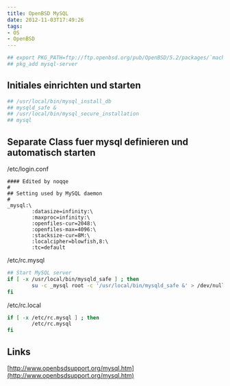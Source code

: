 ```yaml
---
title: OpenBSD MySQL
date: 2012-11-03T17:49:26
tags: 
- OS
- OpenBSD
---
```


``` bash
## export PKG_PATH=ftp://ftp.openbsd.org/pub/OpenBSD/5.2/packages/`machine -a`/
## pkg_add mysql-server
```

## Initiales einrichten und starten

``` bash
## /usr/local/bin/mysql_install_db
## mysqld_safe &
## /usr/local/bin/mysql_secure_installation
## mysql
```

## Separate Class fuer mysql definieren und automatisch starten

/etc/login.conf

```
#### Edited by noqqe
#
## Setting used by MySQL daemon
#
_mysql:\
        :datasize=infinity:\
        :maxproc=infinity:\
        :openfiles-cur=2048:\
        :openfiles-max=4096:\
        :stacksize-cur=8M:\
        :localcipher=blowfish,8:\
        :tc=default
```

/etc/rc.mysql

``` bash
## Start MySQL server
if [ -x /usr/local/bin/mysqld_safe ] ; then
        su -c _mysql root -c '/usr/local/bin/mysqld_safe &' > /dev/null & echo -n ' mysql'
fi
```

/etc/rc.local

``` bash
if [ -x /etc/rc.mysql ] ; then
        /etc/rc.mysql
fi
```

## Links

[http://www.openbsdsupport.org/mysql.htm](http://www.openbsdsupport.org/mysql.htm)